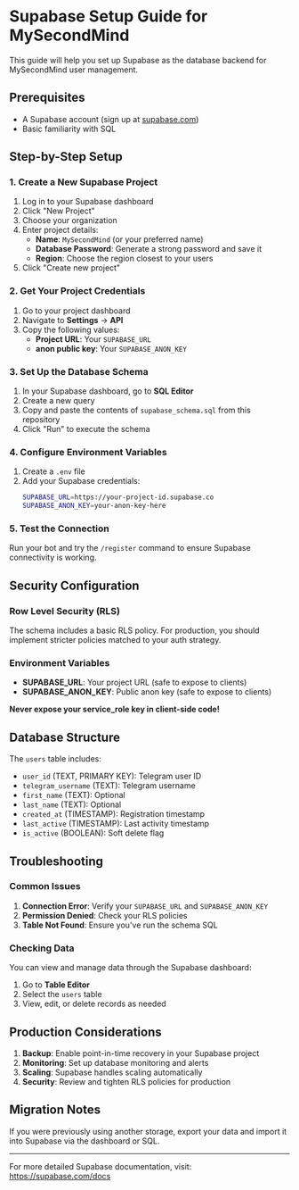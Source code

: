 # Supabase Setup Guide for MySecondMind

This guide will help you set up Supabase as the database backend for MySecondMind user management.

## Prerequisites

- A Supabase account (sign up at [supabase.com](https://supabase.com))
- Basic familiarity with SQL

## Step-by-Step Setup

### 1. Create a New Supabase Project

1. Log in to your Supabase dashboard
2. Click "New Project"
3. Choose your organization
4. Enter project details:
   - **Name**: `MySecondMind` (or your preferred name)
   - **Database Password**: Generate a strong password and save it
   - **Region**: Choose the region closest to your users
5. Click "Create new project"

### 2. Get Your Project Credentials

1. Go to your project dashboard
2. Navigate to **Settings** → **API**
3. Copy the following values:
   - **Project URL**: Your `SUPABASE_URL`
   - **anon public key**: Your `SUPABASE_ANON_KEY`

### 3. Set Up the Database Schema

1. In your Supabase dashboard, go to **SQL Editor**
2. Create a new query
3. Copy and paste the contents of `supabase_schema.sql` from this repository
4. Click "Run" to execute the schema

### 4. Configure Environment Variables

1. Create a `.env` file
2. Add your Supabase credentials:
   ```bash
   SUPABASE_URL=https://your-project-id.supabase.co
   SUPABASE_ANON_KEY=your-anon-key-here
   ```

### 5. Test the Connection

Run your bot and try the `/register` command to ensure Supabase connectivity is working.

## Security Configuration

### Row Level Security (RLS)

The schema includes a basic RLS policy. For production, you should implement stricter policies matched to your auth strategy.

### Environment Variables

- **SUPABASE_URL**: Your project URL (safe to expose to clients)
- **SUPABASE_ANON_KEY**: Public anon key (safe to expose to clients)

**Never expose your service_role key in client-side code!**

## Database Structure

The `users` table includes:
- `user_id` (TEXT, PRIMARY KEY): Telegram user ID
- `telegram_username` (TEXT): Telegram username
- `first_name` (TEXT): Optional
- `last_name` (TEXT): Optional
- `created_at` (TIMESTAMP): Registration timestamp
- `last_active` (TIMESTAMP): Last activity timestamp
- `is_active` (BOOLEAN): Soft delete flag

## Troubleshooting

### Common Issues

1. **Connection Error**: Verify your `SUPABASE_URL` and `SUPABASE_ANON_KEY`
2. **Permission Denied**: Check your RLS policies
3. **Table Not Found**: Ensure you've run the schema SQL

### Checking Data

You can view and manage data through the Supabase dashboard:
1. Go to **Table Editor**
2. Select the `users` table
3. View, edit, or delete records as needed

## Production Considerations

1. **Backup**: Enable point-in-time recovery in your Supabase project
2. **Monitoring**: Set up database monitoring and alerts
3. **Scaling**: Supabase handles scaling automatically
4. **Security**: Review and tighten RLS policies for production

## Migration Notes

If you were previously using another storage, export your data and import it into Supabase via the dashboard or SQL.

---

For more detailed Supabase documentation, visit: https://supabase.com/docs
